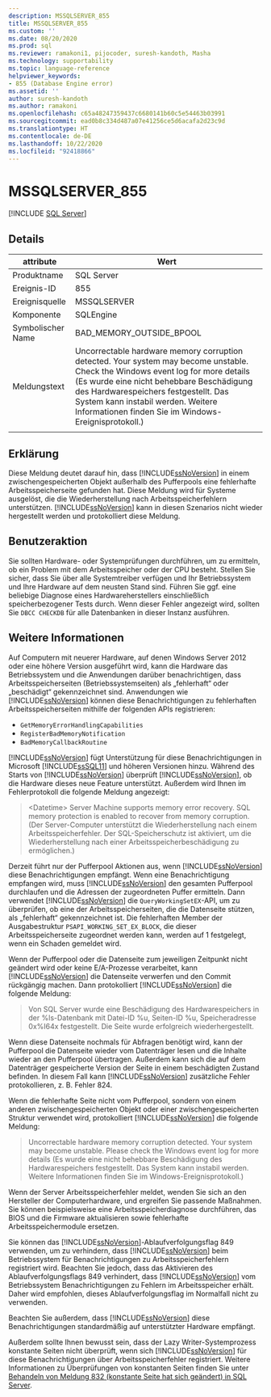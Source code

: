 ```yaml
---
description: MSSQLSERVER_855
title: MSSQLSERVER_855
ms.custom: ''
ms.date: 08/20/2020
ms.prod: sql
ms.reviewer: ramakoni1, pijocoder, suresh-kandoth, Masha
ms.technology: supportability
ms.topic: language-reference
helpviewer_keywords:
- 855 (Database Engine error)
ms.assetid: ''
author: suresh-kandoth
ms.author: ramakoni
ms.openlocfilehash: c65a48247359437c6680141b60c5e54463b03991
ms.sourcegitcommit: ead0b8c334d487a07e41256ce5d6acafa2d23c9d
ms.translationtype: HT
ms.contentlocale: de-DE
ms.lasthandoff: 10/22/2020
ms.locfileid: "92418866"
---
```

# <a name="mssqlserver_855"></a>MSSQLSERVER_855
 [!INCLUDE [SQL Server](../../includes/applies-to-version/sqlserver.md)]

## <a name="details"></a>Details

|attribute|Wert|
|---|---|
|Produktname|SQL Server|
|Ereignis-ID|855|
|Ereignisquelle|MSSQLSERVER|
|Komponente|SQLEngine|
|Symbolischer Name|BAD_MEMORY_OUTSIDE_BPOOL|
|Meldungstext|Uncorrectable hardware memory corruption detected. Your system may become unstable. Check the Windows event log for more details (Es wurde eine nicht behebbare Beschädigung des Hardwarespeichers festgestellt. Das System kann instabil werden. Weitere Informationen finden Sie im Windows-Ereignisprotokoll.)|
||

## <a name="explanation"></a>Erklärung

Diese Meldung deutet darauf hin, dass [!INCLUDE[ssNoVersion](../../includes/ssnoversion-md.md)] in einem zwischengespeicherten Objekt außerhalb des Pufferpools eine fehlerhafte Arbeitsspeicherseite gefunden hat. Diese Meldung wird für Systeme ausgelöst, die die Wiederherstellung nach Arbeitsspeicherfehlern unterstützen. [!INCLUDE[ssNoVersion](../../includes/ssnoversion-md.md)] kann in diesen Szenarios nicht wieder hergestellt werden und protokolliert diese Meldung.

## <a name="user-action"></a>Benutzeraktion

Sie sollten Hardware- oder Systemprüfungen durchführen, um zu ermitteln, ob ein Problem mit dem Arbeitsspeicher oder der CPU besteht. Stellen Sie sicher, dass Sie über alle Systemtreiber verfügen und Ihr Betriebssystem und Ihre Hardware auf dem neusten Stand sind. Führen Sie ggf. eine beliebige Diagnose eines Hardwareherstellers einschließlich speicherbezogener Tests durch. Wenn dieser Fehler angezeigt wird, sollten Sie `DBCC CHECKDB` für alle Datenbanken in dieser Instanz ausführen.

## <a name="more-information"></a>Weitere Informationen

Auf Computern mit neuerer Hardware, auf denen Windows Server 2012 oder eine höhere Version ausgeführt wird, kann die Hardware das Betriebssystem und die Anwendungen darüber benachrichtigen, dass Arbeitsspeicherseiten (Betriebssystemseiten) als „fehlerhaft“ oder „beschädigt“ gekennzeichnet sind. Anwendungen wie [!INCLUDE[ssNoVersion](../../includes/ssnoversion-md.md)] können diese Benachrichtigungen zu fehlerhaften Arbeitsspeicherseiten mithilfe der folgenden APIs registrieren:

- `GetMemoryErrorHandlingCapabilities`
- `RegisterBadMemoryNotification`
- `BadMemoryCallbackRoutine`

[!INCLUDE[ssNoVersion](../../includes/ssnoversion-md.md)] fügt Unterstützung für diese Benachrichtigungen in Microsoft [!INCLUDE[ssSQL11](../../includes/sssql11-md.md)] und höheren Versionen hinzu. Während des Starts von [!INCLUDE[ssNoVersion](../../includes/ssnoversion-md.md)] überprüft [!INCLUDE[ssNoVersion](../../includes/ssnoversion-md.md)], ob die Hardware dieses neue Feature unterstützt. Außerdem wird Ihnen im Fehlerprotokoll die folgende Meldung angezeigt:

> \<Datetime> Server Machine supports memory error recovery. SQL memory protection is enabled to recover from memory corruption. (Der Server-Computer unterstützt die Wiederherstellung nach einem Arbeitsspeicherfehler. Der SQL-Speicherschutz ist aktiviert, um die Wiederherstellung nach einer Arbeitsspeicherbeschädigung zu ermöglichen.)

Derzeit führt nur der Pufferpool Aktionen aus, wenn [!INCLUDE[ssNoVersion](../../includes/ssnoversion-md.md)] diese Benachrichtigungen empfängt. Wenn eine Benachrichtigung empfangen wird, muss [!INCLUDE[ssNoVersion](../../includes/ssnoversion-md.md)] den gesamten Pufferpool durchlaufen und die Adressen der zugeordneten Puffer ermitteln. Dann verwendet [!INCLUDE[ssNoVersion](../../includes/ssnoversion-md.md)] die `QueryWorkingSetEX`-API, um zu überprüfen, ob eine der Arbeitsspeicherseiten, die die Datenseite stützen, als „fehlerhaft“ gekennzeichnet ist. Die fehlerhaften Member der Ausgabestruktur `PSAPI_WORKING_SET_EX_BLOCK`, die dieser Arbeitsspeicherseite zugeordnet werden kann, werden auf 1 festgelegt, wenn ein Schaden gemeldet wird.

Wenn der Pufferpool oder die Datenseite zum jeweiligen Zeitpunkt nicht geändert wird oder keine E/A-Prozesse verarbeitet, kann [!INCLUDE[ssNoVersion](../../includes/ssnoversion-md.md)] die Datenseite verwerfen und den Commit rückgängig machen. Dann protokolliert [!INCLUDE[ssNoVersion](../../includes/ssnoversion-md.md)] die folgende Meldung:

> Von SQL Server wurde eine Beschädigung des Hardwarespeichers in der %ls-Datenbank mit Datei-ID %u, Seiten-ID %u, Speicheradresse 0x%I64x festgestellt. Die Seite wurde erfolgreich wiederhergestellt.

Wenn diese Datenseite nochmals für Abfragen benötigt wird, kann der Pufferpool die Datenseite wieder vom Datenträger lesen und die Inhalte wieder an den Pufferpool übertragen. Außerdem kann sich die auf dem Datenträger gespeicherte Version der Seite in einem beschädigten Zustand befinden. In diesem Fall kann [!INCLUDE[ssNoVersion](../../includes/ssnoversion-md.md)] zusätzliche Fehler protokollieren, z. B. Fehler 824.

Wenn die fehlerhafte Seite nicht vom Pufferpool, sondern von einem anderen zwischengespeicherten Objekt oder einer zwischengespeicherten Struktur verwendet wird, protokolliert [!INCLUDE[ssNoVersion](../../includes/ssnoversion-md.md)] die folgende Meldung:

> Uncorrectable hardware memory corruption detected. Your system may become unstable. Please check the Windows event log for more details (Es wurde eine nicht behebbare Beschädigung des Hardwarespeichers festgestellt. Das System kann instabil werden. Weitere Informationen finden Sie im Windows-Ereignisprotokoll.)

Wenn der Server Arbeitsspeicherfehler meldet, wenden Sie sich an den Hersteller der Computerhardware, und ergreifen Sie passende Maßnahmen. Sie können beispielsweise eine Arbeitsspeicherdiagnose durchführen, das BIOS und die Firmware aktualisieren sowie fehlerhafte Arbeitsspeichermodule ersetzen.

Sie können das [!INCLUDE[ssNoVersion](../../includes/ssnoversion-md.md)]-Ablaufverfolgungsflag 849 verwenden, um zu verhindern, dass [!INCLUDE[ssNoVersion](../../includes/ssnoversion-md.md)] beim Betriebssystem für Benachrichtigungen zu Arbeitsspeicherfehlern registriert wird. Beachten Sie jedoch, dass das Aktivieren des Ablaufverfolgungsflags 849 verhindert, dass [!INCLUDE[ssNoVersion](../../includes/ssnoversion-md.md)] vom Betriebssystem Benachrichtigungen zu Fehlern im Arbeitsspeicher erhält. Daher wird empfohlen, dieses Ablaufverfolgungsflag im Normalfall nicht zu verwenden.

Beachten Sie außerdem, dass [!INCLUDE[ssNoVersion](../../includes/ssnoversion-md.md)] diese Benachrichtigungen standardmäßig auf unterstützter Hardware empfängt.

Außerdem sollte Ihnen bewusst sein, dass der Lazy Writer-Systemprozess konstante Seiten nicht überprüft, wenn sich [!INCLUDE[ssNoVersion](../../includes/ssnoversion-md.md)] für diese Benachrichtigungen über Arbeitsspeicherfehler registriert. Weitere Informationen zu Überprüfungen von konstanten Seiten finden Sie unter [Behandeln von Meldung 832 (konstante Seite hat sich geändert) in SQL Server](https://support.microsoft.com/help/2015759).
